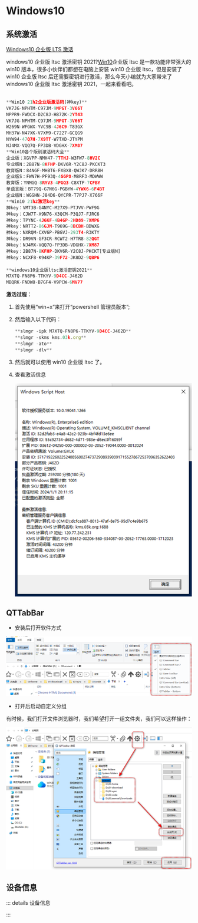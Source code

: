 # Windows10

## 系统激活

[Windows10 企业版 LTS 激活](https://www.win7zhijia.cn/win10jc/win10_44800.html)

windows10 企业版 ltsc 激活密钥 2021?[Win10](https://www.win7zhijia.cn/win10/)企业版 ltsc 是一款功能非常强大的 win10 版本，很多小伙伴们都想在电脑上安装 win10 企业版 ltsc，但是安装了 win10 企业版 ltsc 后还需要密钥进行激活，那么今天小编就为大家带来了 windows10 企业版 ltsc 激活密钥 2021，一起来看看吧。

```js

**Win10 21h2企业版激活码(神key)**
VK7JG-NPHTM-C97JM-9MPGT-3V66T
NPPR9-FWDCX-D2C8J-H872K-2YT43
VK7JG-NPHTM-C97JM-9MPGT-3V66T
W269N-WFGWX-YVC9B-4J6C9-T83GX
MH37W-N47XK-V7XM9-C7227-GCQG9
NYW94-47Q7H-7X9TT-W7TXD-JTYPM
NJ4MX-VQQ7Q-FP3DB-VDGHX-7XM87
**Win10各个版别激活码大全**
企业版：XGVPP-NMH47-7TTHJ-W3FW7-8HV2C
专业版N：2B87N-8KFHP-DKV6R-Y2C8J-PKCKT3
教育版N：84NGF-MHBT6-FXBX8-QWJK7-DRR8H
企业版S：FWN7H-PF93Q-4GGP8-M8RF3-MDWWW
教育版：YNMGQ-8RYV3-4PGQ3-C8XTP-7CFBY
单语言版：BT79Q-G7N6G-PGBYW-4YWX6-6F4BT
企业版N：WGGHN-J84D6-QYCPR-T7PJ7-X766F
**Win10 21h2激活key**
神key：VMT3B-G4NYC-M27X9-PTJVV-PWF9G
神key：CJW7T-X9N76-X3QCM-P3QJ7-FJRC6
神key：TPYNC-4J6KF-4B4GP-2HD89-7XMP6
神key：NRTT2-86GJM-T969G-8BCBH-BDWXG
神key：NXRQM-CXV6P-PBGVJ-293T4-R3KTY
神key：DR9VN-GF3CR-RCWT2-H7TR8-82QGT
神key：NJ4MX-VQQ7Q-FP3DB-VDGHX-7XM87
神key：2B87N-8KFHP-DKV6R-Y2C8J-PKCKT[专业版N]
神key：NCXF8-K94KP-39F72-JK8D2-9QBP6

**windows10企业版ltsc激活密钥2021**
M7XTQ-FN8P6-TTKYV-9D4CC-J462D
MBQRK-FNDW8-B7GF4-V9PCW-6MV77

```

**激活过程**：

1. 首先使用“win+x”来打开“powershell 管理员版本”;
2. 然后输入以下代码：

   ```js
   **slmgr -ipk M7XTQ-FN8P6-TTKYV-9D4CC-J462D**
   **slmgr -skms kms.03k.org**
   **slmgr -ato**
   **slmgr -dlv**
   ```

3. 然后就可以使用 win10 企业版 ltsc 了。
4. 查看激活信息

   ![1726169112262](./windows/image/1726169112262.png)

## QTTabBar

- 安装后打开软件方式

![1722377222935](./windows/image/1722377222935.png)

- 打开后启动自定义分组

有时候，我们打开文件浏览器时，我们希望打开一组文件夹，我们可以这样操作：

![1722377453350](./windows/image/1722377453350.png)

## 设备信息

::: details 设备信息

<!-- @include: ./windows/include/equipmentinfo.log -->

:::

